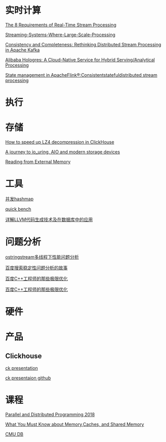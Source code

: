 # 实时计算
[The 8 Requirements of Real-Time Stream Processing](https://cs.brown.edu/~ugur/8rulesSigRec.pdf)

[Streaming-Systems-Where-Large-Scale-Processing]()

[Consistency and Completeness: Rethinking Distributed Stream Processing in Apache Kafka]()

[Alibaba Hologres: A Cloud-Native Service for Hybrid Serving/Analytical Processing]()

[State management in ApacheFlink®:Consistentstatefuldistributed stream processing]()

# 执行

# 存储
[How to speed up LZ4 decompression in ClickHouse](https://habr.com/en/company/yandex/blog/457612/)

[A journey to io_uring, AIO and modern storage devices](https://clickhouse.tech/blog/en/2021/reading-from-external-memory/)

[Reading from External Memory](https://arxiv.org/pdf/2102.11198.pdf)

# 工具
[并发hashmap](https://greg7mdp.github.io/parallel-hashmap/)

[quick bench](https://quick-bench.com/)

[详解LLVM代码生成技术及在数据库中的应用](https://mp.weixin.qq.com/s/iMcohNy16eSzEr_HbNCOIA)

# 问题分析
[ostringstream多线程下性能问题分析](http://chys.info/blog/2017-11-06-ostringstream-performance)

[百度搜索稳定性问题分析的故事](https://mp.weixin.qq.com/s/IHVUnyhJr4fhiopMLOJqjA)

[百度C++工程师的那些极限优化](https://mp.weixin.qq.com/s/0Ofo8ak7-UXuuOoD0KIHwA)

[百度C++工程师的那些极限优化](https://mp.weixin.qq.com/s/q2673V1thyXadKaCnDnBcQ)

# 硬件

# 产品

## Clickhouse
[ck presentation](https://presentations.clickhouse.tech/)

[ck presentaion github](https://github.com/ClickHouse/clickhouse-presentations)

# 课程
[Parallel and Distributed Programming 2018](https://www.eidos.ic.i.u-tokyo.ac.jp/~tau/lecture/parallel_distributed/2018/)

[What You Must Know about Memory,Caches, and Shared Memory](https://www.eidos.ic.i.u-tokyo.ac.jp/~tau/lecture/parallel_distributed/2018/slides/pdf/memory2.pdf)

[CMU DB](https://15721.courses.cs.cmu.edu/spring2020/schedule.html)
